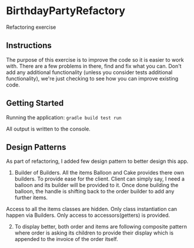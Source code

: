 # BirthdayPartyRefactory
Refactoring exercise

## Instructions
The purpose of this exercise is to improve the code so it is easier to work with. 
There are a few problems in there, find and fix what you can. Don't add any additional
functionality (unless you consider tests additional functionality), we're just checking to see how you can improve existing code.
 
## Getting Started

Running the application: `gradle build test run`

All output is written to the console.

## Design Patterns
As part of refactoring, I added few design pattern to better design this app. 
1) Builder of Builders. All the items Balloon and Cake provides there own builders. To provide ease for the client. Client can simply say, I need a balloon and its builder will be provided to it. Once done building the balloon, the handle is shifting back to the order builder to add any further items. 

Access to all the items classes are hidden. Only class instantiation can happen via Builders. Only access to accessors(getters) is provided.

2) To display better, both order and items are following composite pattern where order is asking its children to provide their display which is appended to the invoice of the order itself.
